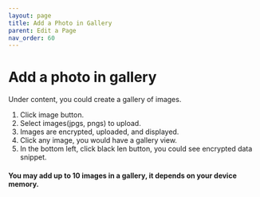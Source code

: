 ```yaml
---
layout: page
title: Add a Photo in Gallery 
parent: Edit a Page 
nav_order: 60
---
```


# Add a photo in gallery

Under content, you could create a gallery of images.

1. Click image button.
2. Select images(jpgs, pngs) to upload.
3. Images are encrypted, uploaded, and displayed.
4. Click any image, you would have a gallery view.
5. In the bottom left, click black len button, you could see encrypted data snippet.
 
#### You may add up to 10 images in a gallery, it depends on your device memory.
